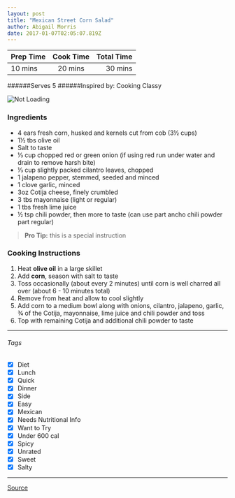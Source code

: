 ```yaml
---
layout: post
title: "Mexican Street Corn Salad"
author: Abigail Morris
date: 2017-01-07T02:05:07.819Z
---
```


| Prep Time  | Cook Time    | Total Time  |
| ---------- |:------------:| -----------:|
| 10 mins    | 20 mins      | 30 mins     |


######Serves 5
######Inspired by: Cooking Classy

![Not Loading](http://i.imgur.com/ArBv0rnl.png)

### Ingredients

* 4 ears fresh corn, husked and kernels cut from cob (3½ cups)
* 1½ tbs olive oil
* Salt to taste
* ⅓ cup chopped red or green onion (if using red run under water and drain to remove harsh bite)
* ⅓ cup slightly packed cilantro leaves, chopped
* 1 jalapeno pepper, stemmed, seeded and minced
* 1 clove garlic, minced
* 3oz Cotija cheese, finely crumbled
* 3 tbs mayonnaise (light or regular)
* 1 tbs fresh lime juice
* ½ tsp chili powder, then more to taste (can use part ancho chili powder part regular)


> **Pro Tip:** this is a special instruction

### Cooking Instructions

1. Heat **olive oil** in a large skillet
2. Add **corn**, season with salt to taste
3. Toss occasionally (about every 2 minutes) until corn is well charred all over (about 6 - 10 minutes total)
4. Remove from heat and allow to cool slightly
5. Add corn to a medium bowl along with onions, cilantro, jalapeno, garlic, ¾ of the Cotija, mayonnaise, lime juice and chili powder and toss
6. Top with remaining Cotija and additional chili powder to taste

---

###### Tags
- [x] Diet
- [x] Lunch
- [x] Quick
- [x] Dinner
- [x] Side
- [x] Easy
- [x] Mexican
- [x] Needs Nutritional Info
- [x] Want to Try
- [x] Under 600 cal
- [x] Spicy
- [x] Unrated
- [x] Sweet
- [x] Salty

---

[Source](http://www.cookingclassy.com/2015/05/mexican-street-corn-salad-with-avocado/)

